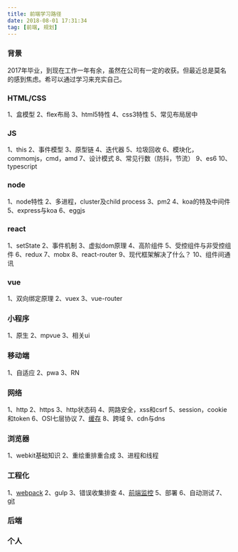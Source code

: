 ```yaml
---
title: 前端学习路径
date: 2018-08-01 17:31:34
tag: [前端, 规划]
---
```


### 背景
2017年毕业，到现在工作一年有余，虽然在公司有一定的收获。但最近总是莫名的感到焦虑。希可以通过学习来充实自己。
<!-- more -->

### HTML/CSS
1、盒模型
2、flex布局
3、html5特性
4、css3特性
5、常见布局居中

### JS
1、this
2、事件模型
3、原型链
4、迭代器
5、垃圾回收
6、模块化，commomjs，cmd，amd
7、设计模式
8、常见行数（防抖，节流）
9、es6
10、typescript

### node
1、node特性
2、多进程，cluster及child process
3、pm2
4、koa的特及中间件
5、express与koa
6、eggjs

### react
1、setState
2、事件机制
3、虚拟dom原理
4、高阶组件
5、受控组件与非受控组件
6、redux
7、mobx
8、react-router
9、现代框架解决了什么？
10、组件间通讯

### vue
1、双向绑定原理
2、vuex
3、vue-router
### 小程序
1、原生
2、mpvue
3、相关ui

### 移动端
1、自适应
2、pwa
3、RN

### 网络
1、http
2、https
3、http状态码
4、网路安全，xss和csrf
5、session，cookie和token
6、OSI七层协议
7、[缓存](/tags/缓存/)
8、跨域
9、cdn与dns
### 浏览器
1、webkit基础知识
2、重绘重排重合成
3、进程和线程
### 工程化
1、[webpack](/tags/webpack/)
2、gulp
3、错误收集排查
4、[前端监控](/tags/异常监控/)
5、部署
6、自动测试
7、[git](/tags/git/)
### 后端

### 个人

